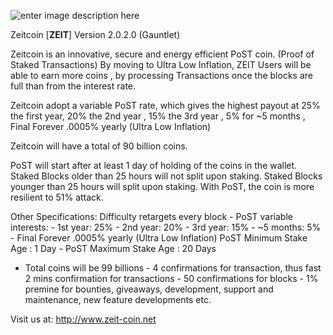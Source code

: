 ![enter image description here](http://new.zeit-coin.net/wp-content/uploads/zeitlogo4.png)

Zeitcoin [**ZEIT**] Version 2.0.2.0 (Gauntlet)

Zeitcoin is an innovative, secure and energy efficient PoST coin.  (Proof of Staked Transactions)
By moving to Ultra Low Inflation, ZEIT Users will be able to earn more coins , 
by processing Transactions once the blocks are full than from the interest rate.

Zeitcoin adopt a variable PoST rate,
which gives the highest payout at 25% the first year, 20% the 2nd year , 15% the 3rd year , 5% for ~5 months ,
Final Forever .0005% yearly (Ultra Low Inflation)

Zeitcoin will have a total of 90 billion coins.

PoST will start after at least 1 day of holding of the coins in the wallet. 
Staked Blocks older than 25 hours will not split upon staking. 
Staked Blocks younger than 25 hours will split upon staking.
With PoST, the coin is more resilient to 51% attack.

Other Specifications: Difficulty retargets every block - 
PoST variable interests: - 1st year: 25% - 2nd year: 20% - 3rd year: 15% - ~5 months: 5% - Final Forever .0005% yearly (Ultra Low Inflation)
PoST Minimum Stake Age : 1 Day    -  PoST Maximum Stake Age : 20 Days 
- Total coins will be 99 billions - 4 confirmations for transaction, thus fast 2 mins confirmation for transactions - 50 confirmations for blocks - 1% premine for bounties, giveaways, development, support and maintenance, new feature developments etc.

Visit us at: http://www.zeit-coin.net
